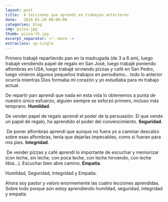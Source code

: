 ```yaml
---
layout: post
title:  4 lecciones que aprendí en trabajos anteriores
date:   2016-01-29 00:00:00
categories: blog
img: pizza.jpg
thumb: pizza-th.jpg
excerpt_separator: <!--more-->
extraclass: sp-single
---
```

Primero trabajé repartiendo pan en la madrugada (de 3 a 6 am), luego trabajé vendiendo papel de regalo en San José, luego trabajé poniendo alfombras en USA, luego trabajé sirviendo pizzas y café en San Pedro, luego vinieron algunos pequeños trabajos en periodismo... todo lo anterior ocurría mientras Dios formaba mi corazón y yo estudiaba para mi trabajo actual.
<!--more-->

De repartir pan aprendí que nada en esta vida lo obtenemos a punta de nuestro único esfuerzo, alguien siempre se esforzó primero, incluso más temprano. __Humildad__.  

De vender papel de regalo aprendí el poder de la persuasión. El que vende un papel de regalo, ha aprendido el poder del convencimiento. __Seguridad__. 

 De poner alfombras aprendí que aunque no fuera yo a caminar descalzo sobre esas alfombras, tenía que dejarlas impecables, como si fueran para mis pies. __Integridad__. 

 De vender pizzas y café aprendí lo importante de escuchar y memorizar (con leche, sin leche, con poca leche, con leche hirviendo, con leche tibia...). Escuchar bien abre camino. __Empatía__.

Humildad, Seguridad, Integridad y Empatía.

Ahora soy pastor y valoro enormemente las cuatro lecciones aprendidas. Sobre todo porque aún estoy aprendiendo humildad, seguridad, integridad y empatía